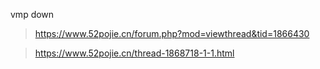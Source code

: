 vmp down
> https://www.52pojie.cn/forum.php?mod=viewthread&tid=1866430

> https://www.52pojie.cn/thread-1868718-1-1.html
